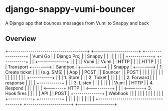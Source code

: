 django-snappy-vumi-bouncer
==========================

A Django app that bounces messages from Vumi to Snappy and back


Overview
-------------------------

+---------------------------------------+            +----------------------+         +------------------+
|             Vumi Go                   |            |     Django Proj      |         |    Snappy        |
|                                       |            |                      |         |                  |
| +------------+         +-----------+  |            |   +--------------+   |         |                  |
| | Vumi       |         | Vumi      |  |  HTTP      |   |              |   | HTTP    |                  |
| | Transport  +-------> | Sandbox   |  +----------> |   |  Snappy      |   +-------> | 1. Create ticket |
| | (e.g. SMS) |         | App       |  |  POST      |   |  Bouncer     |   | POST    |                  |
| |            |         |           |  |            |   |              |   |         |                  |
| |            |         +-----------+  |            |   |  1. Store    |   |         | 2. Ticket        |
| |            |                        |            |   |  2. Forward  |   |         |    response      |
| |            |         +-----------+  |            |   |  3. Listen   |   |         |                  |
| |            |         | Vumi      |  |   HTTP     |   |  4. Respond  |   |         |                  |
| |            | <-------+ HTTP      |  | <----------+   |              |   | <-------+ 3. Hook fires    |
| |            |         | API       |  |   POST     |   +--------------+   | Webhook |                  |
| |            |         |           |  |            |                      |         |                  |
| +------------+         +-----------+  |            |                      |         |                  |
|                                       |            |                      |         |                  |
+---------------------------------------+            +----------------------+         +------------------+
